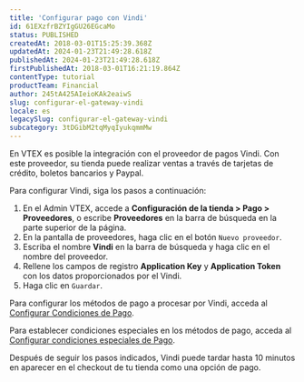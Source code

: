 ```yaml
---
title: 'Configurar pago con Vindi'
id: 61EXzfrBZYIgGU26EGcaMo
status: PUBLISHED
createdAt: 2018-03-01T15:25:39.368Z
updatedAt: 2024-01-23T21:49:28.618Z
publishedAt: 2024-01-23T21:49:28.618Z
firstPublishedAt: 2018-03-01T16:21:19.864Z
contentType: tutorial
productTeam: Financial
author: 245tA425AIeioKAk2eaiwS
slug: configurar-el-gateway-vindi
locale: es
legacySlug: configurar-el-gateway-vindi
subcategory: 3tDGibM2tqMyqIyukqmmMw
---
```


En VTEX es posible la integración con el proveedor de pagos Vindi. Con este proveedor, su tienda puede realizar ventas a través de tarjetas de crédito, boletos bancarios y Paypal.

Para configurar Vindi, siga los pasos a continuación:

1. En el Admin VTEX, accede a __Configuración de la tienda > Pago > Proveedores__, o escribe __Proveedores__ en la barra de búsqueda en la parte superior de la página.
2. En la pantalla de proveedores, haga clic en el botón `Nuevo proveedor`.
3. Escriba el nombre __Vindi__ en la barra de búsqueda y haga clic en el nombre del proveedor.
4. Rellene los campos de registro __Application Key__ y __Application Token__  con los datos proporcionados por el Vindi.
5. Haga clic en `Guardar`.

Para configurar los métodos de pago a procesar por Vindi, acceda al [Configurar Condiciones de Pago](https://help.vtex.com/es/tutorial/condiciones-de-pago--tutorials_455#).

Para establecer condiciones especiales en los métodos de pago, acceda al [Configurar condiciones especiales de Pago](https://help.vtex.com/es/tutorial/condiciones-especiales--tutorials_456#).

Después de seguir los pasos indicados, Vindi puede tardar hasta 10 minutos en aparecer en el checkout de tu tienda como una opción de pago.
